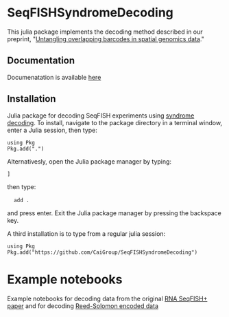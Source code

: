 

# SeqFISHSyndromeDecoding

This julia package implements the decoding method described in our preprint, "[Untangling overlapping barcodes in spatial genomics data](https://doi.org/10.1101/2025.06.10.658913)."

## Documentation
Documenatation is available [here](https://caigroup.github.io/SeqFISHSyndromeDecoding.jl/)

## Installation
Julia package for decoding SeqFISH experiments using [syndrome decoding](https://en.wikipedia.org/wiki/Decoding_methods#Syndrome_decoding). To install, navigate to the package directory in a terminal window, enter a Julia session, then type:

```
using Pkg
Pkg.add(".")
```

Alternativesly, open the Julia package manager by typing:

```
]
```

then type:

<pre> <code> add . </code> </pre>

and press enter. Exit the Julia package manager by pressing the backspace key.

A third installation is to type from a regular julia session:
```
using Pkg
Pkg.add("https://github.com/CaiGroup/SeqFISHSyndromeDecoding")
```

# Example notebooks

Example notebooks for decoding data from the original [RNA SeqFISH+ paper](https://colab.research.google.com/github/CaiGroup/SeqFISHSyndromeDecoding.jl/blob/master/example_notebook/colab/example_decode_colab.jl.ipynb) and for decoding [Reed-Solomon encoded data](https://colab.research.google.com/github/CaiGroup/SeqFISHSyndromeDecoding.jl/blob/master/example_notebook/colab/example_decode_RS_colab.jl.ipynb)
